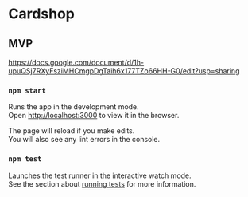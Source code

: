 # Cardshop


## MVP
https://docs.google.com/document/d/1h-upuQSj7RXyFsziMHCmgpDgTaih6x177TZo66HH-G0/edit?usp=sharing

### `npm start`

Runs the app in the development mode.\
Open [http://localhost:3000](http://localhost:3000) to view it in the browser.

The page will reload if you make edits.\
You will also see any lint errors in the console.

### `npm test`

Launches the test runner in the interactive watch mode.\
See the section about [running tests](https://facebook.github.io/create-react-app/docs/running-tests) for more information.

